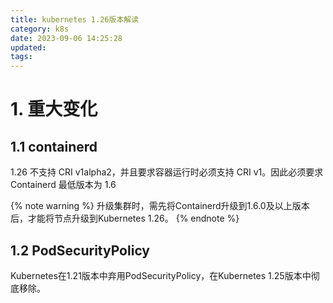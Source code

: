 ```yaml
---
title: kubernetes 1.26版本解读
category: k8s
date: 2023-09-06 14:25:28
updated:
tags:
---
```


<!-- more -->

# 1. 重大变化

## 1.1 containerd

1.26 不支持 CRI v1alpha2，并且要求容器运行时必须支持 CRI v1。因此必须要求 Containerd 最低版本为 1.6

{% note warning %}
    升级集群时，需先将Containerd升级到1.6.0及以上版本后，才能将节点升级到Kubernetes 1.26。
{% endnote %}

## 1.2 PodSecurityPolicy

Kubernetes在1.21版本中弃用PodSecurityPolicy，在Kubernetes 1.25版本中彻底移除。

## 
